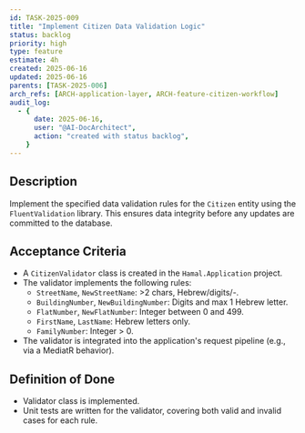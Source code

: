 ```yaml
---
id: TASK-2025-009
title: "Implement Citizen Data Validation Logic"
status: backlog
priority: high
type: feature
estimate: 4h
created: 2025-06-16
updated: 2025-06-16
parents: [TASK-2025-006]
arch_refs: [ARCH-application-layer, ARCH-feature-citizen-workflow]
audit_log:
  - {
      date: 2025-06-16,
      user: "@AI-DocArchitect",
      action: "created with status backlog",
    }
---
```


## Description

Implement the specified data validation rules for the `Citizen` entity using the `FluentValidation` library. This ensures data integrity before any updates are committed to the database.

## Acceptance Criteria

- A `CitizenValidator` class is created in the `Hamal.Application` project.
- The validator implements the following rules:
  - `StreetName`, `NewStreetName`: >2 chars, Hebrew/digits/-.
  - `BuildingNumber`, `NewBuildingNumber`: Digits and max 1 Hebrew letter.
  - `FlatNumber`, `NewFlatNumber`: Integer between 0 and 499.
  - `FirstName`, `LastName`: Hebrew letters only.
  - `FamilyNumber`: Integer > 0.
- The validator is integrated into the application's request pipeline (e.g., via a MediatR behavior).

## Definition of Done

- Validator class is implemented.
- Unit tests are written for the validator, covering both valid and invalid cases for each rule.
